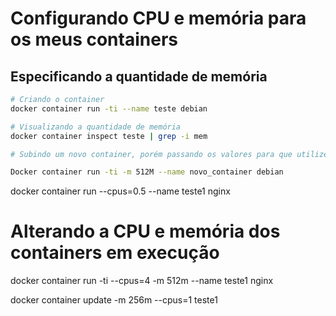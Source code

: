 # Configurando CPU e memória para os meus containers

## Especificando a quantidade de memória

```bash
# Criando o container
docker container run -ti --name teste debian
```

```bash
# Visualizando a quantidade de memória
docker container inspect teste | grep -i mem
```

```bash
# Subindo um novo container, porém passando os valores para que utilize 512 MB de memória:

Docker container run -ti -m 512M --name novo_container debian
```

docker container run --cpus=0.5 --name teste1 nginx

# Alterando a CPU e memória dos containers em execução

docker container run -ti --cpus=4 -m 512m --name teste1 nginx

docker container update -m 256m --cpus=1 teste1